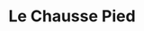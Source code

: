 ---
title: "Le Chausse Pied"
url: /mont-de-marsan/le-chausse-pied-avenue-aristide-briand/
shop: vacant
---